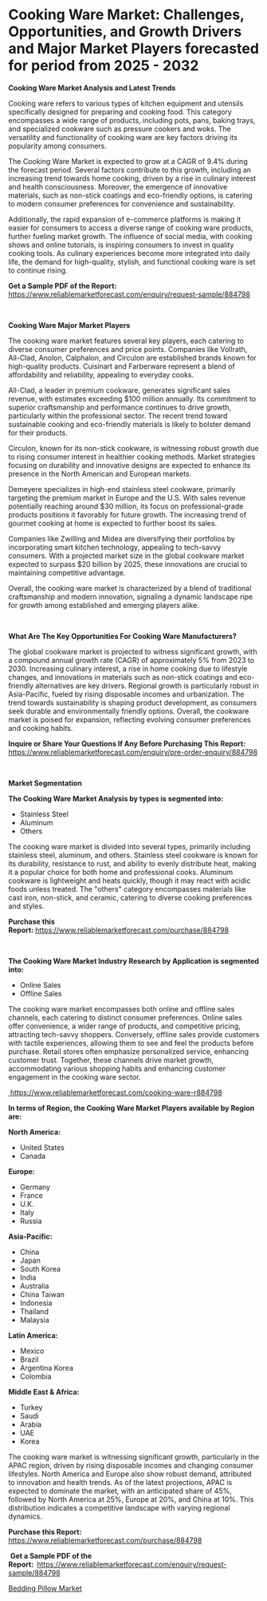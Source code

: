<p><h1>Cooking Ware Market: Challenges, Opportunities, and Growth Drivers and Major Market Players forecasted for period from 2025 - 2032</h1></p><p><strong>Cooking Ware Market Analysis and Latest Trends</strong></p>
<p><p>Cooking ware refers to various types of kitchen equipment and utensils specifically designed for preparing and cooking food. This category encompasses a wide range of products, including pots, pans, baking trays, and specialized cookware such as pressure cookers and woks. The versatility and functionality of cooking ware are key factors driving its popularity among consumers.</p><p>The Cooking Ware Market is expected to grow at a CAGR of 9.4% during the forecast period. Several factors contribute to this growth, including an increasing trend towards home cooking, driven by a rise in culinary interest and health consciousness. Moreover, the emergence of innovative materials, such as non-stick coatings and eco-friendly options, is catering to modern consumer preferences for convenience and sustainability.</p><p>Additionally, the rapid expansion of e-commerce platforms is making it easier for consumers to access a diverse range of cooking ware products, further fueling market growth. The influence of social media, with cooking shows and online tutorials, is inspiring consumers to invest in quality cooking tools. As culinary experiences become more integrated into daily life, the demand for high-quality, stylish, and functional cooking ware is set to continue rising.</p></p>
<p><strong>Get a Sample PDF of the Report:&nbsp;</strong> <a href="https://www.reliablemarketforecast.com/enquiry/request-sample/884798?utm_campaign=2950&utm_medium=2&utm_source=Github&utm_content=ia&utm_term=04042025&utm_id=cooking-ware">https://www.reliablemarketforecast.com/enquiry/request-sample/884798</a></p>
<p>&nbsp;</p>
<p><strong>Cooking Ware Major Market Players</strong></p>
<p><p>The cooking ware market features several key players, each catering to diverse consumer preferences and price points. Companies like Vollrath, All-Clad, Anolon, Calphalon, and Circulon are established brands known for high-quality products. Cuisinart and Farberware represent a blend of affordability and reliability, appealing to everyday cooks.</p><p>All-Clad, a leader in premium cookware, generates significant sales revenue, with estimates exceeding $100 million annually. Its commitment to superior craftsmanship and performance continues to drive growth, particularly within the professional sector. The recent trend toward sustainable cooking and eco-friendly materials is likely to bolster demand for their products.</p><p>Circulon, known for its non-stick cookware, is witnessing robust growth due to rising consumer interest in healthier cooking methods. Market strategies focusing on durability and innovative designs are expected to enhance its presence in the North American and European markets.</p><p>Demeyere specializes in high-end stainless steel cookware, primarily targeting the premium market in Europe and the U.S. With sales revenue potentially reaching around $30 million, its focus on professional-grade products positions it favorably for future growth. The increasing trend of gourmet cooking at home is expected to further boost its sales.</p><p>Companies like Zwilling and Midea are diversifying their portfolios by incorporating smart kitchen technology, appealing to tech-savvy consumers. With a projected market size in the global cookware market expected to surpass $20 billion by 2025, these innovations are crucial to maintaining competitive advantage.</p><p>Overall, the cooking ware market is characterized by a blend of traditional craftsmanship and modern innovation, signaling a dynamic landscape ripe for growth among established and emerging players alike.</p></p>
<p>&nbsp;</p>
<p><strong>What Are The Key Opportunities For Cooking Ware Manufacturers?</strong></p>
<p><p>The global cookware market is projected to witness significant growth, with a compound annual growth rate (CAGR) of approximately 5% from 2023 to 2030. Increasing culinary interest, a rise in home cooking due to lifestyle changes, and innovations in materials such as non-stick coatings and eco-friendly alternatives are key drivers. Regional growth is particularly robust in Asia-Pacific, fueled by rising disposable incomes and urbanization. The trend towards sustainability is shaping product development, as consumers seek durable and environmentally friendly options. Overall, the cookware market is poised for expansion, reflecting evolving consumer preferences and cooking habits.</p></p>
<p><strong>Inquire or Share Your Questions If Any Before Purchasing This Report:</strong> <a href="https://www.reliablemarketforecast.com/enquiry/pre-order-enquiry/884798?utm_campaign=2950&utm_medium=2&utm_source=Github&utm_content=ia&utm_term=04042025&utm_id=cooking-ware">https://www.reliablemarketforecast.com/enquiry/pre-order-enquiry/884798</a></p>
<p>&nbsp;</p>
<p><strong>Market Segmentation</strong></p>
<p><strong>The Cooking Ware Market Analysis by types is segmented into:</strong></p>
<p><ul><li>Stainless Steel</li><li>Aluminum</li><li>Others</li></ul></p>
<p><p>The cooking ware market is divided into several types, primarily including stainless steel, aluminum, and others. Stainless steel cookware is known for its durability, resistance to rust, and ability to evenly distribute heat, making it a popular choice for both home and professional cooks. Aluminum cookware is lightweight and heats quickly, though it may react with acidic foods unless treated. The "others" category encompasses materials like cast iron, non-stick, and ceramic, catering to diverse cooking preferences and styles.</p></p>
<p><strong>Purchase this Report:&nbsp;</strong><a href="https://www.reliablemarketforecast.com/purchase/884798?utm_campaign=2950&utm_medium=2&utm_source=Github&utm_content=ia&utm_term=04042025&utm_id=cooking-ware">https://www.reliablemarketforecast.com/purchase/884798</a></p>
<p>&nbsp;</p>
<p><strong>The Cooking Ware Market Industry Research by Application is segmented into:</strong></p>
<p><ul><li>Online Sales</li><li>Offline Sales</li></ul></p>
<p><p>The cooking ware market encompasses both online and offline sales channels, each catering to distinct consumer preferences. Online sales offer convenience, a wider range of products, and competitive pricing, attracting tech-savvy shoppers. Conversely, offline sales provide customers with tactile experiences, allowing them to see and feel the products before purchase. Retail stores often emphasize personalized service, enhancing customer trust. Together, these channels drive market growth, accommodating various shopping habits and enhancing customer engagement in the cooking ware sector.</p></p>
<p><a href="https://www.reliablemarketforecast.com/cooking-ware-r884798?utm_campaign=2950&utm_medium=2&utm_source=Github&utm_content=ia&utm_term=04042025&utm_id=cooking-ware">&nbsp;https://www.reliablemarketforecast.com/cooking-ware-r884798</a></p>
<p><strong>In terms of Region, the Cooking Ware Market Players available by Region are:</strong></p>
<p>
    <p> <strong> North America: </strong>
        <ul>
            <li>United States</li>
            <li>Canada</li>
        </ul>
        </p> 
    <p> <strong> Europe: </strong>
        <ul>
            <li>Germany</li>
            <li>France</li>
            <li>U.K.</li>
            <li>Italy</li>
            <li>Russia</li>
        </ul>
        </p> 
    <p> <strong> Asia-Pacific: </strong>
        <ul>
            <li>China</li>
            <li>Japan</li>
            <li>South Korea</li>
            <li>India</li>
            <li>Australia</li>
            <li>China Taiwan</li>
            <li>Indonesia</li>
            <li>Thailand</li>
            <li>Malaysia</li>
        </ul>
        </p> 
    <p> <strong> Latin America: </strong>
        <ul>
            <li>Mexico</li>
            <li>Brazil</li>
            <li>Argentina Korea</li>
            <li>Colombia</li>
        </ul>
        </p> 
    <p> <strong> Middle East & Africa: </strong>
        <ul>
            <li>Turkey</li>
            <li>Saudi</li>
            <li>Arabia</li>
            <li>UAE</li>
            <li>Korea</li>
        </ul>
    </p>
    </p>
<p><p>The cooking ware market is witnessing significant growth, particularly in the APAC region, driven by rising disposable incomes and changing consumer lifestyles. North America and Europe also show robust demand, attributed to innovation and health trends. As of the latest projections, APAC is expected to dominate the market, with an anticipated share of 45%, followed by North America at 25%, Europe at 20%, and China at 10%. This distribution indicates a competitive landscape with varying regional dynamics.</p></p>
<p><strong>Purchase this Report: </strong><a href="https://www.reliablemarketforecast.com/purchase/884798?utm_campaign=2950&utm_medium=2&utm_source=Github&utm_content=ia&utm_term=04042025&utm_id=cooking-ware">https://www.reliablemarketforecast.com/purchase/884798</a></p>
<p>&nbsp;<strong>Get a Sample PDF of the Report:&nbsp;&nbsp;</strong><a href="https://www.reliablemarketforecast.com/enquiry/request-sample/884798?utm_campaign=2950&utm_medium=2&utm_source=Github&utm_content=ia&utm_term=04042025&utm_id=cooking-ware">https://www.reliablemarketforecast.com/enquiry/request-sample/884798</a></p>
<p><strong></strong></p>
<p><p><a href="https://github.com/sapsaidamary/Market-Research-Report-List-1/blob/main/bedding-pillow-market.md?utm_campaign=2950&utm_medium=2&utm_source=Github&utm_content=ia&utm_term=04042025&utm_id=cooking-ware">Bedding Pillow Market</a></p></p>
